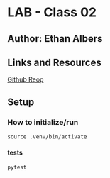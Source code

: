 # LAB - Class 02
## Author: Ethan Albers
## Links and Resources
[Github Reop](https://github.com/ekalbers/math-series)

## Setup
### How to initialize/run
`source .venv/bin/activate`
#### tests
`pytest`

